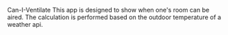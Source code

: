 Can-I-Ventilate
This app is designed to show when one's room can be aired. The calculation is performed based on the outdoor temperature of a weather api.
